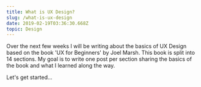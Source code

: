 ```yaml
---
title: What is UX Design?
slug: /what-is-ux-design
date: 2019-02-19T03:36:30.668Z
topic: Design
---
```

Over the next few weeks I will be writing about the basics of UX Design based on the book 'UX for Beginners' by Joel Marsh. This book is split into 14 sections. My goal is to write one post per section sharing the basics of the book and what I learned along the way. 

Let's get started...

